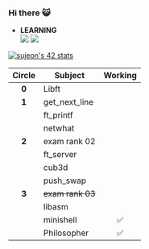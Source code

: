 ### Hi there 😺

<!--
**sujeon42/sujeon42** is a ✨ _special_ ✨ repository because its `README.md` (this file) appears on your GitHub profile.

Here are some ideas to get you started:
-->

- **LEARNING**  
<img src="https://img.shields.io/badge/C-orange?style=square&logo=C&logoColor=white"/></a>
<img src="https://img.shields.io/badge/Python-3766AB?style=square&logo=Python&logoColor=white"/></a>

[![sujeon's 42 stats](https://badge42.herokuapp.com/api/stats/sujeon?privacyEmail=true)](https://github.com/JaeSeoKim/badge42)

| Circle | Subject | Working |
| :--: | --- | :--: |
| **0** | Libft          |    |
| **1** | get_next_line  |    |
|   | ft_printf      |    |
|   | netwhat        |    |
| **2** | exam rank 02   |    |
|   | ft_server      |    |
|   | cub3d          |    |
|   | push_swap      |    |
| **3** | ~~exam rank 03~~   |    |
|   | libasm         |    |
|   | minishell      | ✅ |
|   | Philosopher    | ✅ |

